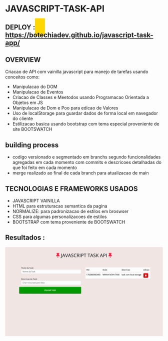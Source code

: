 # JAVASCRIPT-TASK-API
## DEPLOY : <a href='https://botechiadev.github.io/javascript-task-app/)' style="background: gold; padding: 1rem; color: gray; ">https://botechiadev.github.io/javascript-task-app/</a>


## OVERVIEW
Criacao de API com vainilla javascript para manejo de tarefas usando conceitos como:
- Manipulacao do DOM
- Manipulacao de Eventos
- Criacao de Classes e Meetodos usando Programacao Orientada a Objetos em JS
- Manipulacao de Dom e Poo para edicao de Valores 
- Uso de localStorage para guardar dados de forma local em navegador do cliente
- Estilizacao basica usando bootstrap com tema especial proveniente de site BOOTSWATCH


## building process
- codigo versionado e segmentado em branchs segundo funcionalidades agregadas em cada momento com commits e descricoes detalhadas do que foi feito em cada momento
- merge realizado ao final de cada branch para atualizacao de main


## TECNOLOGIAS E FRAMEWORKS USADOS
- JAVASCRIPT VAINILLA
- HTML para estruturacao semantica da pagina
- NORMALIZE: para padronizacao de estilos em broswser
- CSS para algumas personalizacoes de estilos
- BOOTSTRAP com tema proveniente de BOOTSWATCH


## Resultados : 

<img src="./assets/images/task-api-vainilla.png" style="width: 90
%; margin: auto">
